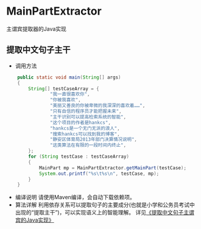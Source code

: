 MainPartExtractor
=================

主谓宾提取器的Java实现

提取中文句子主干
--

 - 调用方法
 
```java
    public static void main(String[] args)
    {
        String[] testCaseArray = {
                "我一直很喜欢你",
                "你被我喜欢",
                "美丽又善良的你被卑微的我深深的喜欢着……",
                "只有自信的程序员才能把握未来",
                "主干识别可以提高检索系统的智能",
                "这个项目的作者是hankcs",
                "hankcs是一个无门无派的浪人",
                "搜索hankcs可以找到我的博客",
                "静安区体育局2013年部门决算情况说明",
                "这类算法在有限的一段时间内终止",
        };
        for (String testCase : testCaseArray)
        {
            MainPart mp = MainPartExtractor.getMainPart(testCase);
            System.out.printf("%s\t%s\n", testCase, mp);
        }
    }
```
 - 编译说明
 请使用Maven编译，会自动下载依赖项。
 - 算法详解
 利用依存关系可以提取句子的主要成分(也就是小学和公务员考试中出现的“提取主干”)，可以实现语义上的智能理解。
 详见[《提取中文句子主谓宾的Java实现》][1]

  [1]: http://www.hankcs.com/nlp/chinese-sentences-svo-java-extraction.html
